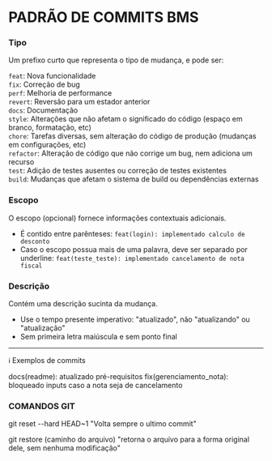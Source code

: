 <h1>PADRÃO DE COMMITS BMS</h1>

### Tipo

Um prefixo curto que representa o tipo de mudança, e pode ser:

`feat`: Nova funcionalidade <br />
`fix`: Correção de bug <br />
`perf`: Melhoria de performance <br />
`revert`: Reversão para um estador anterior <br />
`docs`: Documentação <br />
`style`: Alterações que não afetam o significado do código (espaço em branco, formatação, etc) <br />
`chore`: Tarefas diversas, sem alteração do código de produção (mudanças em configurações, etc) <br />
`refactor`: Alteração de código que não corrige um bug, nem adiciona um recurso <br />
`test`: Adição de testes ausentes ou correção de testes existentes <br />
`build`: Mudanças que afetam o sistema de build ou dependências externas <br />

### Escopo

O escopo (opcional) fornece informações contextuais adicionais.

- É contido entre parênteses: `feat(login): implementado calculo de desconto`
- Caso o escopo possua mais de uma palavra, deve ser separado por underline: `feat(teste_teste): implementado cancelamento de nota fiscal`

### Descrição

Contém uma descrição sucinta da mudança.

- Use o tempo presente imperativo: "atualizado", não "atualizando" ou "atualização"
- Sem primeira letra maiúscula e sem ponto final

---

ℹ️ Exemplos de commits


docs(readme): atualizado pré-requisitos
fix(gerenciamento_nota): bloqueado inputs caso a nota seja de cancelamento


### COMANDOS GIT

git reset --hard HEAD~1 "Volta sempre o ultimo commit"

git restore (caminho do arquivo) "retorna o arquivo para a forma original dele, sem nenhuma modificação"

